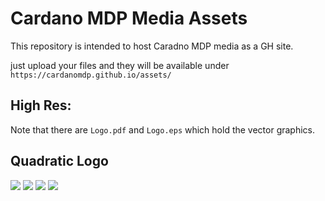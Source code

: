 # Cardano MDP Media Assets

This repository is intended to host Caradno MDP media as a GH site.

just upload your files and they will be available under `https://cardanomdp.github.io/assets/`

## High Res:
Note that there are `Logo.pdf` and `Logo.eps` which hold the vector graphics.

## Quadratic Logo
![](https://cardanomdp.github.io/assets/CardanoMDP-640.jpg)
![](https://cardanomdp.github.io/assets/CardanoMDP-256.jpg)
![](https://cardanomdp.github.io/assets/CardanoMDP-128.jpg)
![](https://cardanomdp.github.io/assets/CardanoMDP-64.jpg)
